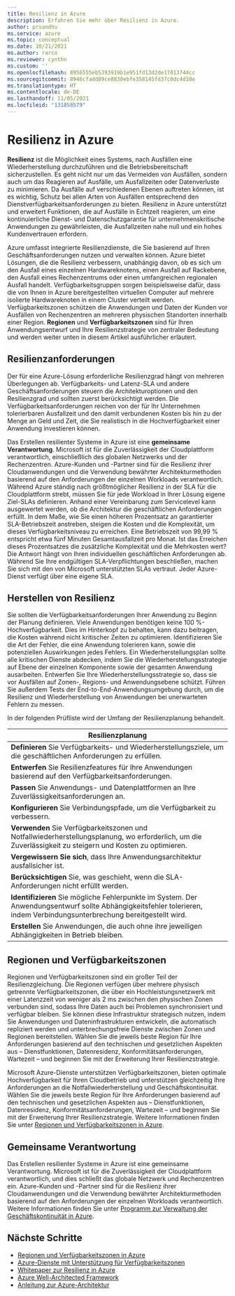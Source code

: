 ```yaml
---
title: Resilienz in Azure
description: Erfahren Sie mehr über Resilienz in Azure.
author: prsandhu
ms.service: azure
ms.topic: conceptual
ms.date: 10/21/2021
ms.author: rarco
ms.reviewer: cynthn
ms.custom: ''
ms.openlocfilehash: 8956555eb5393919b1e951fd13d2de17013744cc
ms.sourcegitcommit: 8946cfadd89ce8830ebfe358145fd37c0dc4d10e
ms.translationtype: HT
ms.contentlocale: de-DE
ms.lasthandoff: 11/05/2021
ms.locfileid: "131858579"
---
```

# <a name="resiliency-in-azure"></a>Resilienz in Azure

**Resilienz** ist die Möglichkeit eines Systems, nach Ausfällen eine Wiederherstellung durchzuführen und die Betriebsbereitschaft sicherzustellen. Es geht nicht nur um das Vermeiden von Ausfällen, sondern auch um das Reagieren auf Ausfälle, um Ausfallzeiten oder Datenverluste zu minimieren. Da Ausfälle auf verschiedenen Ebenen auftreten können, ist es wichtig, Schutz bei allen Arten von Ausfällen entsprechend den Dienstverfügbarkeitsanforderungen zu bieten. Resilienz in Azure unterstützt und erweitert Funktionen, die auf Ausfälle in Echtzeit reagieren, um eine kontinuierliche Dienst- und Datenschutzgarantie für unternehmenskritische Anwendungen zu gewährleisten, die Ausfallzeiten nahe null und ein hohes Kundenvertrauen erfordern.

Azure umfasst integrierte Resilienzdienste, die Sie basierend auf Ihren Geschäftsanforderungen nutzen und verwalten können. Azure bietet Lösungen, die die Resilienz verbessern, unabhängig davon, ob es sich um den Ausfall eines einzelnen Hardwareknotens, einen Ausfall auf Rackebene, den Ausfall eines Rechenzentrums oder einen umfangreichen regionalen Ausfall handelt. Verfügbarkeitsgruppen sorgen beispielsweise dafür, dass die von Ihnen in Azure bereitgestellten virtuellen Computer auf mehrere isolierte Hardwareknoten in einem Cluster verteilt werden. Verfügbarkeitszonen schützen die Anwendungen und Daten der Kunden vor Ausfällen von Rechenzentren an mehreren physischen Standorten innerhalb einer Region. **Regionen** und **Verfügbarkeitszonen** sind für Ihren Anwendungsentwurf und Ihre Resilienzstrategie von zentraler Bedeutung und werden weiter unten in diesem Artikel ausführlicher erläutert.

## <a name="resiliency-requirements"></a>Resilienzanforderungen

Der für eine Azure-Lösung erforderliche Resilienzgrad hängt von mehreren Überlegungen ab. Verfügbarkeits- und Latenz-SLA und andere Geschäftsanforderungen steuern die Architekturoptionen und den Resilienzgrad und sollten zuerst berücksichtigt werden. Die Verfügbarkeitsanforderungen reichen von der für Ihr Unternehmen tolerierbaren Ausfallzeit und den damit verbundenen Kosten bis hin zu der Menge an Geld und Zeit, die Sie realistisch in die Hochverfügbarkeit einer Anwendung investieren können.  

Das Erstellen resilienter Systeme in Azure ist eine **gemeinsame Verantwortung**. Microsoft ist für die Zuverlässigkeit der Cloudplattform verantwortlich, einschließlich des globalen Netzwerks und der Rechenzentren. Azure-Kunden und -Partner sind für die Resilienz ihrer Cloudanwendungen und die Verwendung bewährter Architekturmethoden basierend auf den Anforderungen der einzelnen Workloads verantwortlich. Während Azure ständig nach größtmöglicher Resilienz in der SLA für die Cloudplattform strebt, müssen Sie für jede Workload in Ihrer Lösung eigene Ziel-SLAs definieren. Anhand einer Vereinbarung zum Servicelevel kann ausgewertet werden, ob die Architektur die geschäftlichen Anforderungen erfüllt. In dem Maße, wie Sie einen höheren Prozentsatz an garantierter SLA-Betriebszeit anstreben, steigen die Kosten und die Komplexität, um dieses Verfügbarkeitsniveau zu erreichen. Eine Betriebszeit von 99,99 % entspricht etwa fünf Minuten Gesamtausfallzeit pro Monat. Ist das Erreichen dieses Prozentsatzes die zusätzliche Komplexität und die Mehrkosten wert? Die Antwort hängt von Ihren individuellen geschäftlichen Anforderungen ab. Während Sie Ihre endgültigen SLA-Verpflichtungen beschließen, machen Sie sich mit den von Microsoft unterstützten SLAs vertraut. Jeder Azure-Dienst verfügt über eine eigene SLA. 

## <a name="building-resiliency"></a>Herstellen von Resilienz

Sie sollten die Verfügbarkeitsanforderungen Ihrer Anwendung zu Beginn der Planung definieren. Viele Anwendungen benötigen keine 100 %-Hochverfügbarkeit. Dies im Hinterkopf zu behalten, kann dazu beitragen, die Kosten während nicht kritischer Zeiten zu optimieren. Identifizieren Sie die Art der Fehler, die eine Anwendung tolerieren kann, sowie die potenziellen Auswirkungen jedes Fehlers. Ein Wiederherstellungsplan sollte alle kritischen Dienste abdecken, indem Sie die Wiederherstellungsstrategie auf Ebene der einzelnen Komponente sowie der gesamten Anwendung ausarbeiten. Entwerfen Sie Ihre Wiederherstellungsstrategie so, dass sie vor Ausfällen auf Zonen-, Regions- und Anwendungsebene schützt. Führen Sie außerdem Tests der End-to-End-Anwendungsumgebung durch, um die Resilienz und Wiederherstellung von Anwendungen bei unerwarteten Fehlern zu messen.  

In der folgenden Prüfliste wird der Umfang der Resilienzplanung behandelt. 

| **Resilienzplanung** |
| --- | 
| **Definieren** Sie Verfügbarkeits- und Wiederherstellungsziele, um die geschäftlichen Anforderungen zu erfüllen. | 
| **Entwerfen** Sie Resilienzfeatures für Ihre Anwendungen basierend auf den Verfügbarkeitsanforderungen. |
| **Passen** Sie Anwendungs- und Datenplattformen an Ihre Zuverlässigkeitsanforderungen an. | 
| **Konfigurieren** Sie Verbindungspfade, um die Verfügbarkeit zu verbessern. | 
| **Verwenden** Sie Verfügbarkeitszonen und Notfallwiederherstellungsplanung, wo erforderlich, um die Zuverlässigkeit zu steigern und Kosten zu optimieren. |
| **Vergewissern Sie sich**, dass Ihre Anwendungsarchitektur ausfallsicher ist. | 
| **Berücksichtigen** Sie, was geschieht, wenn die SLA-Anforderungen nicht erfüllt werden. |
| **Identifizieren** Sie mögliche Fehlerpunkte im System. Der Anwendungsentwurf sollte Abhängigkeitsfehler tolerieren, indem Verbindungsunterbrechung bereitgestellt wird. | 
| **Erstellen** Sie Anwendungen, die auch ohne ihre jeweiligen Abhängigkeiten in Betrieb bleiben. | 

## <a name="regions-and-availability-zones"></a>Regionen und Verfügbarkeitszonen

Regionen und Verfügbarkeitszonen sind ein großer Teil der Resilienzgleichung. Die Regionen verfügen über mehrere physisch getrennte Verfügbarkeitszonen, die über ein Hochleistungsnetzwerk mit einer Latenzzeit von weniger als 2 ms zwischen den physischen Zonen verbunden sind, sodass Ihre Daten auch bei Problemen synchronisiert und verfügbar bleiben. Sie können diese Infrastruktur strategisch nutzen, indem Sie Anwendungen und Dateninfrastrukturen entwickeln, die automatisch repliziert werden und unterbrechungsfreie Dienste zwischen Zonen und Regionen bereitstellen. Wählen Sie die jeweils beste Region für Ihre Anforderungen basierend auf den technischen und gesetzlichen Aspekten aus – Dienstfunktionen, Datenresidenz, Konformitätsanforderungen, Wartezeit – und beginnen Sie mit der Erweiterung Ihrer Resilienzstrategie.

Microsoft Azure-Dienste unterstützen Verfügbarkeitszonen, bieten optimale Hochverfügbarkeit für Ihren Cloudbetrieb und unterstützen gleichzeitig Ihre Anforderungen an die Notfallwiederherstellung und Geschäftskontinuität. Wählen Sie die jeweils beste Region für Ihre Anforderungen basierend auf den technischen und gesetzlichen Aspekten aus – Dienstfunktionen, Datenresidenz, Konformitätsanforderungen, Wartezeit – und beginnen Sie mit der Erweiterung Ihrer Resilienzstrategie. Weitere Informationen finden Sie unter [Regionen und Verfügbarkeitszonen in Azure](az-overview.md).

## <a name="shared-responsibility"></a>Gemeinsame Verantwortung

Das Erstellen resilienter Systeme in Azure ist eine gemeinsame Verantwortung. Microsoft ist für die Zuverlässigkeit der Cloudplattform verantwortlich, und dies schließt das globale Netzwerk und Rechenzentren ein. Azure-Kunden und -Partner sind für die Resilienz ihrer Cloudanwendungen und die Verwendung bewährter Architekturmethoden basierend auf den Anforderungen der einzelnen Workloads verantwortlich. Weitere Informationen finden Sie unter [Programm zur Verwaltung der Geschäftskontinuität in Azure](business-continuity-management-program.md). 

## <a name="next-steps"></a>Nächste Schritte

- [Regionen und Verfügbarkeitszonen in Azure](az-overview.md)
- [Azure-Dienste mit Unterstützung für Verfügbarkeitszonen](az-region.md)
- [Whitepaper zur Resilienz in Azure](https://azure.microsoft.com/mediahandler/files/resourcefiles/resilience-in-azure-whitepaper/Resilience%20in%20Azure.pdf)
- [Azure Well-Architected Framework](https://www.aka.ms/WellArchitected/Framework)
- [Anleitung zur Azure-Architektur](/architecture/high-availability/building-solutions-for-high-availability)
